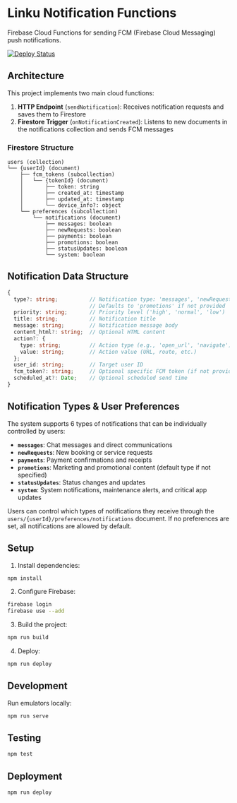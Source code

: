 # Linku Notification Functions

Firebase Cloud Functions for sending FCM (Firebase Cloud Messaging) push notifications.

[![Deploy Status](https://github.com/aldemi-tech/linku-notification-functions/actions/workflows/deploy.yml/badge.svg)](https://github.com/aldemi-tech/linku-notification-functions/actions/workflows/deploy.yml)

## Architecture

This project implements two main cloud functions:

1. **HTTP Endpoint** (`sendNotification`): Receives notification requests and saves them to Firestore
2. **Firestore Trigger** (`onNotificationCreated`): Listens to new documents in the notifications collection and sends FCM messages

### Firestore Structure

```
users (collection)
└── {userId} (document)
    ├── fcm_tokens (subcollection)
    │   └── {tokenId} (document)
    │       ├── token: string
    │       ├── created_at: timestamp
    │       ├── updated_at: timestamp
    │       └── device_info?: object
    └── preferences (subcollection)
        └── notifications (document)
            ├── messages: boolean
            ├── newRequests: boolean
            ├── payments: boolean
            ├── promotions: boolean
            ├── statusUpdates: boolean
            └── system: boolean
```

## Notification Data Structure

```typescript
{
  type?: string;          // Notification type: 'messages', 'newRequests', 'payments', 'promotions', 'statusUpdates', 'system'
                          // Defaults to 'promotions' if not provided
  priority: string;       // Priority level ('high', 'normal', 'low')
  title: string;          // Notification title
  message: string;        // Notification message body
  content_html?: string;  // Optional HTML content
  action?: {
    type: string;         // Action type (e.g., 'open_url', 'navigate')
    value: string;        // Action value (URL, route, etc.)
  };
  user_id: string;        // Target user ID
  fcm_token?: string;     // Optional specific FCM token (if not provided, fetched from user's fcm_tokens subcollection)
  scheduled_at?: Date;    // Optional scheduled send time
}
```

## Notification Types & User Preferences

The system supports 6 types of notifications that can be individually controlled by users:

- **`messages`**: Chat messages and direct communications
- **`newRequests`**: New booking or service requests
- **`payments`**: Payment confirmations and receipts
- **`promotions`**: Marketing and promotional content (default type if not specified)
- **`statusUpdates`**: Status changes and updates
- **`system`**: System notifications, maintenance alerts, and critical app updates

Users can control which types of notifications they receive through the `users/{userId}/preferences/notifications` document. If no preferences are set, all notifications are allowed by default.

## Setup

1. Install dependencies:
```bash
npm install
```

2. Configure Firebase:
```bash
firebase login
firebase use --add
```

3. Build the project:
```bash
npm run build
```

4. Deploy:
```bash
npm run deploy
```

## Development

Run emulators locally:
```bash
npm run serve
```

## Testing

```bash
npm test
```

## Deployment

```bash
npm run deploy
```
